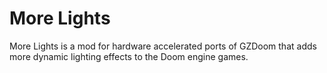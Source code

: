 # More Lights 

More Lights is a mod for hardware accelerated ports of GZDoom that adds more dynamic lighting effects to the Doom engine games.
